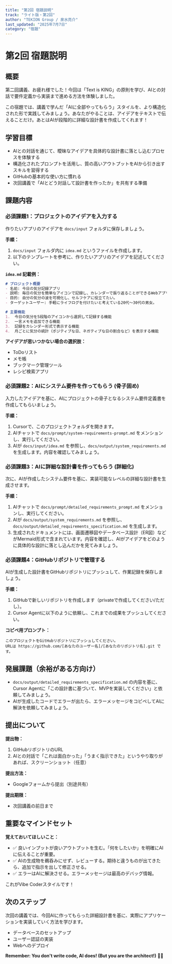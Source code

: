 ```yaml
---
title: "第2回 宿題説明"
track: "ライト版・第2回"
author: "TEKION Group / 泉水亮介"
last_updated: "2025年7月7日"
category: "宿題"
---
```


# 第2回 宿題説明

## 概要
第二回講義、お疲れ様でした！今回は「Text is KING」の原則を学び、AIとの対話で要件定義から実装まで進める方法を体験しました。

この宿題では、講義で学んだ「AIに全部やってもらう」スタイルを、より構造化された形で実践してみましょう。あなたがやることは、アイデアをテキストで伝えることだけ。あとはAIが段階的に詳細な設計書を作成してくれます！

## 学習目標
- AIとの対話を通じて、曖昧なアイデアを具体的な設計書に落とし込むプロセスを体験する
- 構造化されたプロンプトを活用し、質の高いアウトプットをAIから引き出すスキルを習得する
- GitHubの基本的な使い方に慣れる
- 次回講義で「AIとどう対話して設計書を作ったか」を共有する準備

## 課題内容

### 必須課題1：プロジェクトのアイデアを入力する
作りたいアプリのアイデアを `docs/input` フォルダに保存しましょう。

**手順：**
1.  `docs/input` フォルダ内に `idea.md` というファイルを作成します。
2.  以下のテンプレートを参考に、作りたいアプリのアイデアを記述してください。

**`idea.md` 記載例：**
```markdown
# プロジェクト概要
- 名前: 今日の気分記録アプリ
- 説明: 毎日の気分を簡単なアイコンで記録し、カレンダーで振り返ることができるWebアプリ。
- 目的: 自分の気分の波を可視化し、セルフケアに役立てたい。
- ターゲットユーザー: 手軽にライフログを付けたいと考えている20代〜30代の男女。

# 主要機能
1.  今日の気分を5段階のアイコンから選択して記録する機能
2.  一言メモを追加できる機能
3.  記録をカレンダー形式で表示する機能
4.  月ごとに気分の統計（ポジティブな日、ネガティブな日の割合など）を表示する機能
```
**アイデアが思いつかない場合の選択肢：**
- ToDoリスト
- メモ帳
- ブックマーク管理ツール
- レシピ検索アプリ

### 必須課題2：AIにシステム要件を作ってもらう (骨子固め)
入力したアイデアを基に、AIにプロジェクトの骨子となるシステム要件定義書を作成してもらいましょう。

**手順：**
1.  Cursorで、このプロジェクトフォルダを開きます。
2.  AIチャットで `docs/prompt/system-requirements-prompt.md` をメンションし、実行してください。
3.  AIが `docs/input/idea.md` を参照し、`docs/output/system_requirements.md` を生成します。内容を確認してみましょう。

### 必須課題3：AIに詳細な設計書を作ってもらう (詳細化)
次に、AIが作成したシステム要件を基に、実装可能なレベルの詳細な設計書を生成させます。

**手順：**
1.  AIチャットで `docs/prompt/detailed_requirements_prompt.md` をメンションし、実行してください。
2.  AIが `docs/output/system_requirements.md` を参照し、`docs/output/detailed_requirements_specification.md` を生成します。
3.  生成されたドキュメントには、画面遷移図やデータベース設計（ER図）などがMermaid形式で含まれています。内容を確認し、AIがアイデアをどのように具体的な設計に落とし込んだかを見てみましょう。

### 必須課題4：GitHubリポジトリで管理する
AIが生成した設計書をGitHubリポジトリにプッシュして、作業記録を保存しましょう。

**手順：**
1.  GitHubで新しいリポジトリを作成します（privateで作成してください/ただし）。
2.  Cursor Agentに以下のように依頼し、これまでの成果をプッシュしてください。

**コピペ用プロンプト：**
```
このプロジェクトをGitHubリポジトリにプッシュしてください。
URLは https://github.com/[あなたのユーザー名]/[あなたのリポジトリ名].git です。
```

## 発展課題（余裕がある方向け）
- `docs/output/detailed_requirements_specification.md` の内容を基に、Cursor Agentに「この設計書に基づいて、MVPを実装してください」と依頼してみましょう。
- AIが生成したコードでエラーが出たら、エラーメッセージをコピペしてAIに解決を依頼してみましょう。

## 提出について

**提出物：**
1.  GitHubリポジトリのURL
2.  AIとの対話で「これは面白かった」「うまく指示できた」というやり取りがあれば、スクリーンショット（任意）

**提出方法：**
- Googleフォームから提出（別途共有）

**提出期限：**
- 次回講義の前日まで

## 重要なマインドセット

**覚えておいてほしいこと：**
- ✅ 良いインプットが良いアウトプットを生む。「何をしたいか」を明確にAIに伝えることが重要。
- ✅ AIの生成物を鵜呑みにせず、レビューする。期待と違うものが出てきたら、追加で指示を出して修正させる。
- ✅ エラーはAIに解決させる。エラーメッセージは最高のデバッグ情報。

これがVibe Coderスタイルです！

## 次のステップ
次回の講義では、今回AIに作ってもらった詳細設計書を基に、実際にアプリケーションを実装していく方法を学びます。
- データベースのセットアップ
- ユーザー認証の実装
- Webへのデプロイ

**Remember: You don't write code, AI does! (But you are the architect!)** 🤖✨